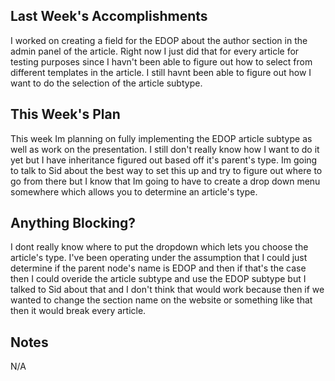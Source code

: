 ## Last Week's Accomplishments

I worked on creating a field for the EDOP about the author section in the admin panel of the article. Right now I just did that for every article for testing purposes since I havn't been able to figure out how to select from different templates in the article. I still havnt been able to figure out how I want to do the selection of the article subtype.

## This Week's Plan

This week Im planning on fully implementing the EDOP article subtype as well as work on the presentation. I still don't really know how I want to do it yet but I have inheritance figured out based off it's parent's type. Im going to talk to Sid about the best way to set this up and try to figure out where to go from there but I know that Im going to have to create a drop down menu somewhere which allows you to determine an article's type.

## Anything Blocking?

I dont really know where to put the dropdown which lets you choose the article's type. I've been operating under the assumption that I could just determine if the parent node's name is EDOP and then if that's the case then I could overide the article subtype and use the EDOP subtype but I talked to Sid about that and I don't think that would work because then if we wanted to change the section name on the website or something like that then it would break every article.

## Notes

N/A
